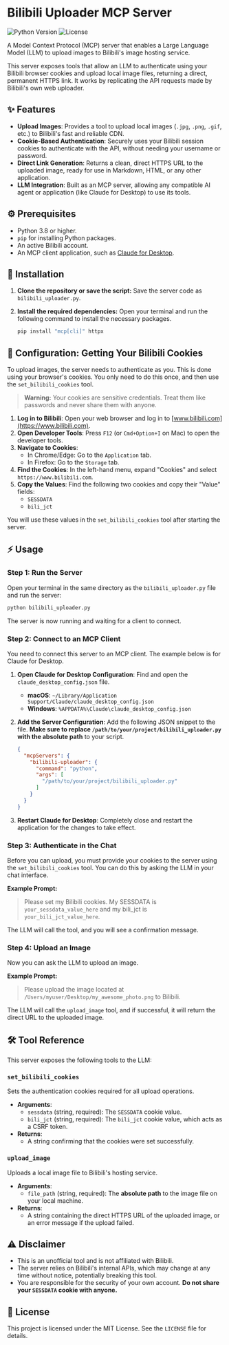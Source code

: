 # Bilibili Uploader MCP Server

![Python Version](https://img.shields.io/badge/python-3.8+-blue.svg)
![License](https://img.shields.io/badge/license-MIT-green.svg)

A Model Context Protocol (MCP) server that enables a Large Language Model (LLM) to upload images to Bilibili's image hosting service.

This server exposes tools that allow an LLM to authenticate using your Bilibili browser cookies and upload local image files, returning a direct, permanent HTTPS link. It works by replicating the API requests made by Bilibili's own web uploader.

## ✨ Features

-   **Upload Images**: Provides a tool to upload local images (`.jpg`, `.png`, `.gif`, etc.) to Bilibili's fast and reliable CDN.
-   **Cookie-Based Authentication**: Securely uses your Bilibili session cookies to authenticate with the API, without needing your username or password.
-   **Direct Link Generation**: Returns a clean, direct HTTPS URL to the uploaded image, ready for use in Markdown, HTML, or any other application.
-   **LLM Integration**: Built as an MCP server, allowing any compatible AI agent or application (like Claude for Desktop) to use its tools.

## ⚙️ Prerequisites

-   Python 3.8 or higher.
-   `pip` for installing Python packages.
-   An active Bilibili account.
-   An MCP client application, such as [Claude for Desktop](https://www.claude.ai/download).

## 🚀 Installation

1.  **Clone the repository or save the script:**
    Save the server code as `bilibili_uploader.py`.

2.  **Install the required dependencies:**
    Open your terminal and run the following command to install the necessary packages.

    ```bash
    pip install "mcp[cli]" httpx
    ```

## 🔑 Configuration: Getting Your Bilibili Cookies

To upload images, the server needs to authenticate as you. This is done using your browser's cookies. You only need to do this once, and then use the `set_bilibili_cookies` tool.

> **Warning:** Your cookies are sensitive credentials. Treat them like passwords and never share them with anyone.

1.  **Log in to Bilibili**: Open your web browser and log in to [www.bilibili.com](https://www.bilibili.com).
2.  **Open Developer Tools**: Press `F12` (or `Cmd+Option+I` on Mac) to open the developer tools.
3.  **Navigate to Cookies**:
    -   In Chrome/Edge: Go to the `Application` tab.
    -   In Firefox: Go to the `Storage` tab.
4.  **Find the Cookies**: In the left-hand menu, expand "Cookies" and select `https://www.bilibili.com`.
5.  **Copy the Values**: Find the following two cookies and copy their "Value" fields:
    -   `SESSDATA`
    -   `bili_jct`

You will use these values in the `set_bilibili_cookies` tool after starting the server.

## ⚡️ Usage

### Step 1: Run the Server

Open your terminal in the same directory as the `bilibili_uploader.py` file and run the server:

```bash
python bilibili_uploader.py
```

The server is now running and waiting for a client to connect.

### Step 2: Connect to an MCP Client

You need to connect this server to an MCP client. The example below is for Claude for Desktop.

1.  **Open Claude for Desktop Configuration**: Find and open the `claude_desktop_config.json` file.
    -   **macOS**: `~/Library/Application Support/Claude/claude_desktop_config.json`
    -   **Windows**: `%APPDATA%\Claude\claude_desktop_config.json`

2.  **Add the Server Configuration**: Add the following JSON snippet to the file. **Make sure to replace `/path/to/your/project/bilibili_uploader.py` with the absolute path** to your script.

    ```json
    {
      "mcpServers": {
        "bilibili-uploader": {
          "command": "python",
          "args": [
            "/path/to/your/project/bilibili_uploader.py"
          ]
        }
      }
    }
    ```

3.  **Restart Claude for Desktop**: Completely close and restart the application for the changes to take effect.

### Step 3: Authenticate in the Chat

Before you can upload, you must provide your cookies to the server using the `set_bilibili_cookies` tool. You can do this by asking the LLM in your chat interface.

**Example Prompt:**

> Please set my Bilibili cookies. My SESSDATA is `your_sessdata_value_here` and my bili_jct is `your_bili_jct_value_here`.

The LLM will call the tool, and you will see a confirmation message.

### Step 4: Upload an Image

Now you can ask the LLM to upload an image.

**Example Prompt:**

> Please upload the image located at `/Users/myuser/Desktop/my_awesome_photo.png` to Bilibili.

The LLM will call the `upload_image` tool, and if successful, it will return the direct URL to the uploaded image.

## 🛠️ Tool Reference

This server exposes the following tools to the LLM:

### `set_bilibili_cookies`

Sets the authentication cookies required for all upload operations.

-   **Arguments**:
    -   `sessdata` (string, required): The `SESSDATA` cookie value.
    -   `bili_jct` (string, required): The `bili_jct` cookie value, which acts as a CSRF token.
-   **Returns**:
    -   A string confirming that the cookies were set successfully.

### `upload_image`

Uploads a local image file to Bilibili's hosting service.

-   **Arguments**:
    -   `file_path` (string, required): The **absolute path** to the image file on your local machine.
-   **Returns**:
    -   A string containing the direct HTTPS URL of the uploaded image, or an error message if the upload failed.

## ⚠️ Disclaimer

-   This is an unofficial tool and is not affiliated with Bilibili.
-   The server relies on Bilibili's internal APIs, which may change at any time without notice, potentially breaking this tool.
-   You are responsible for the security of your own account. **Do not share your `SESSDATA` cookie with anyone.**

## 📄 License

This project is licensed under the MIT License. See the `LICENSE` file for details.
